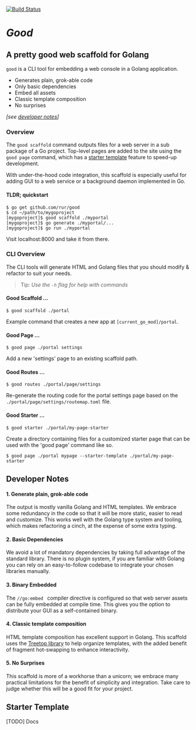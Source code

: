 [![Build Status](https://travis-ci.com/rur/good.svg?token=ghq4t9FLdVA8tqkRUMoY&branch=main)](https://travis-ci.com/rur/good)

# _Good_

## A pretty good web scaffold for Golang

`good` is a CLI tool for embedding a web console in a Golang application.

- Generates plain, grok-able code
- Only basic dependencies
- Embed all assets
- Classic template composition
- No surprises

_[see [developer notes](#developer-notes)]_

### Overview

The `good scaffold` command outputs files for a web server in a sub package of a
Go project. Top-level pages are added to the site using the `good page` command, which has a
[starter template](#Starter-Template) feature to speed-up development.

With under-the-hood code integration, this scaffold is especially useful for adding GUI
to a web service or a background daemon implemented in Go.

#### TLDR; quickstart

    $ go get github.com/rur/good
    $ cd ~/path/to/mygoproject
    [mygoproject]$ good scaffold ./myportal
    [mygoproject]$ go generate ./myportal/...
    [mygoproject]$ go run ./myportal

Visit localhost:8000 and take it from there.

### CLI Overview

The CLI tools will generate HTML and Golang files that you should modify & refactor
to suit your needs.

> Tip: _Use the `-h` flag for help with commands_

#### Good Scaffold ...

    $ good scaffold ./portal

Example command that creates a new app at `[current_go_mod]/portal`.

#### Good Page ...

    $ good page ./portal settings

Add a new 'settings' page to an existing scaffold path.

#### Good Routes ...

    $ good routes ./portal/page/settings

Re-generate the routing code for the portal settings page based on the
`./portal/page/settings/routemap.toml` file.

#### Good Starter ...

    $ good starter ./portal/my-page-starter

Create a directory containing files for a customized starter page that can be used with the
'good page' command like so.

    $ good page ./portal mypage --starter-template ./portal/my-page-starter

## Developer Notes

#### 1. Generate plain, grok-able code

The output is mostly vanilla Golang and HTML templates. We embrace some redundancy
in the code so that it will be more static, easier to read and customize.
This works well with the Golang type system and tooling, which makes refactoring a cinch,
at the expense of some extra typing.

#### 2. Basic Dependencies

We avoid a lot of mandatory dependencies by taking full advantage of the standard library.
There is no plugin system, if you are familiar with Golang you can rely on an easy-to-follow
codebase to integrate your chosen libraries manually.

#### 3. Binary Embedded

The `//go:embed ` compiler directive is configured so that web server assets can be fully embedded at compile time.
This gives you the option to distribute your GUI as a self-contained binary.

#### 4. Classic template composition

HTML template composition has excellent support in Golang. This scaffold uses the
[Treetop library](https://github.com/rur/treetop) to help organize templates, with
the added benefit of fragment hot-swapping to enhance interactivity.

#### 5. No Surprises

This scaffold is more of a workhorse than a unicorn; we embrace many practical
limitations for the benefit of simplicity and integration.
Take care to judge whether this will be a good fit for your project.

## Starter Template

[TODO] Docs
